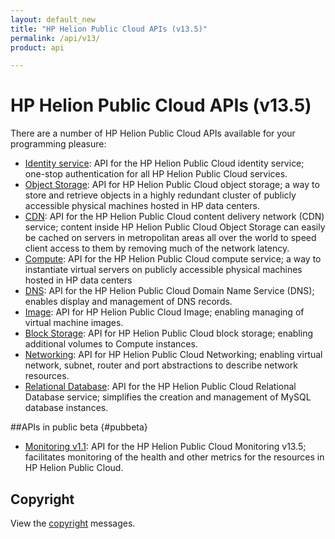 ```yaml
---
layout: default_new
title: "HP Helion Public Cloud APIs (v13.5)"
permalink: /api/v13/
product: api

---
```

# HP Helion Public Cloud APIs (v13.5)

There are a number of HP Helion Public Cloud APIs available for your programming pleasure: 

* [Identity service](/api/v13/identity/): API for the HP Helion Public Cloud identity service; one-stop authentication for all HP Helion Public Cloud services.
* [Object Storage](/api/object-storage/): API for HP Helion Public Cloud object storage; a way to store and retrieve objects in a highly redundant cluster of publicly accessible physical machines hosted in HP data centers. 
* [CDN](/api/CDN/): API for the HP Helion Public Cloud content delivery network (CDN) service; content inside HP Helion Public Cloud Object Storage can easily be cached on servers in metropolitan areas all over the world to speed client access to them by removing much of the network latency.
* [Compute](/api/v13/compute/): API for the HP Helion Public Cloud compute service; a way to instantiate virtual servers on publicly accessible physical machines hosted in HP data centers
* [DNS](/api/dns/): API for the HP Helion Public Cloud Domain Name Service (DNS); enables display and management of DNS records.
* [Image](/api/v13/image/): API for HP Helion Public Cloud Image; enabling managing of virtual machine images.
* [Block Storage](/api/v13/block-storage/): API for HP Helion Public Cloud block storage; enabling additional volumes to Compute instances.
* [Networking](/api/v13/networking/): API for HP Helion Public Cloud Networking; enabling virtual network, subnet, router and port abstractions to describe network resources.
* [Relational Database](/api/v13/dbaas/): API for the HP Helion Public Cloud Relational Database service; simplifies the creation and management of MySQL database instances.

##APIs in public beta {#pubbeta}

* [Monitoring v1.1](/api/v13/monitoring/): API for the HP Helion Public Cloud Monitoring  v13.5; facilitates monitoring of the health and other metrics for the resources in HP Helion Public Cloud.
  
## Copyright

View the [copyright](/api/v13/copyright/) messages.
